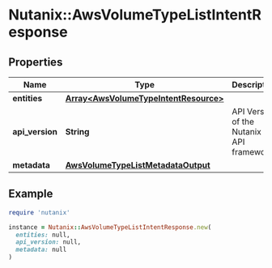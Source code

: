 # Nutanix::AwsVolumeTypeListIntentResponse

## Properties

| Name | Type | Description | Notes |
| ---- | ---- | ----------- | ----- |
| **entities** | [**Array&lt;AwsVolumeTypeIntentResource&gt;**](AwsVolumeTypeIntentResource.md) |  | [optional] |
| **api_version** | **String** | API Version of the Nutanix v3 API framework. | [default to &#39;3.1.0&#39;] |
| **metadata** | [**AwsVolumeTypeListMetadataOutput**](AwsVolumeTypeListMetadataOutput.md) |  |  |

## Example

```ruby
require 'nutanix'

instance = Nutanix::AwsVolumeTypeListIntentResponse.new(
  entities: null,
  api_version: null,
  metadata: null
)
```

